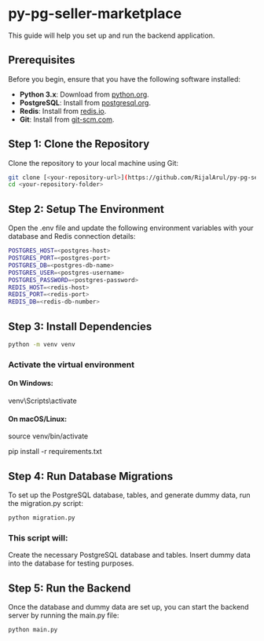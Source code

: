 # py-pg-seller-marketplace

This guide will help you set up and run the backend application.

## Prerequisites

Before you begin, ensure that you have the following software installed:

- **Python 3.x**: Download from [python.org](https://www.python.org/downloads/).
- **PostgreSQL**: Install from [postgresql.org](https://www.postgresql.org/download/).
- **Redis**: Install from [redis.io](https://redis.io/download/).
- **Git**: Install from [git-scm.com](https://git-scm.com/).

## Step 1: Clone the Repository

Clone the repository to your local machine using Git:

```bash
git clone [<your-repository-url>](https://github.com/RijalArul/py-pg-seller-marketplace.git)
cd <your-repository-folder>
```

## Step 2: Setup The Environment

Open the .env file and update the following environment variables with your database and Redis connection details:

```bash
POSTGRES_HOST=<postgres-host>
POSTGRES_PORT=<postgres-port>
POSTGRES_DB=<postgres-db-name>
POSTGRES_USER=<postgres-username>
POSTGRES_PASSWORD=<postgres-password>
REDIS_HOST=<redis-host>
REDIS_PORT=<redis-port>
REDIS_DB=<redis-db-number>
```
## Step 3: Install Dependencies

```bash
python -m venv venv
```

### Activate the virtual environment
#### On Windows:
venv\Scripts\activate
#### On macOS/Linux:
source venv/bin/activate


pip install -r requirements.txt

## Step 4: Run Database Migrations

To set up the PostgreSQL database, tables, and generate dummy data, run the migration.py script:

```bash
python migration.py
```

### This script will:

Create the necessary PostgreSQL database and tables.
Insert dummy data into the database for testing purposes.

## Step 5: Run the Backend

Once the database and dummy data are set up, you can start the backend server by running the main.py file:

```bash
python main.py
```
